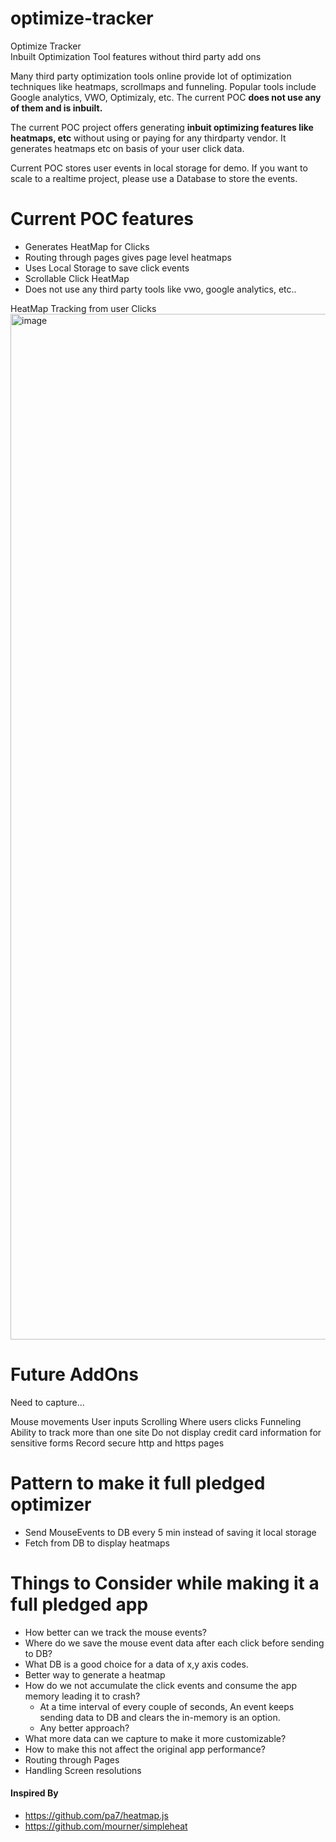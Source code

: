# optimize-tracker
Optimize Tracker   
Inbuilt Optimization Tool features without third party add ons

Many third party optimization tools online provide lot of optimization techniques like heatmaps, scrollmaps and funneling. Popular tools include Google analytics, VWO, Optimizaly, etc. The current POC **does not use any of them and is inbuilt.**

The current POC project offers generating **inbuit optimizing features like heatmaps, etc** without using or paying for any thirdparty vendor.
It generates heatmaps etc on basis of your user click data.

Current POC stores user events in local storage for demo. If you want to scale to a realtime project, please use a Database to store the events.

# Current POC features
- Generates HeatMap for Clicks
- Routing through pages gives page level heatmaps
- Uses Local Storage to save click events
- Scrollable Click HeatMap
- Does not use any third party tools like vwo, google analytics, etc..


HeatMap Tracking from user Clicks
<img width="1641" alt="image" src="https://user-images.githubusercontent.com/17333491/152161564-d914445f-d639-4c01-a51e-ca9b47e662e0.png">



# Future AddOns
Need to capture...

Mouse movements
User inputs
Scrolling
Where users clicks
Funneling
Ability to track more than one site
Do not display credit card information for sensitive forms
Record secure http and https pages


# Pattern to make it full pledged optimizer
- Send MouseEvents to DB every 5 min instead of saving it local storage
- Fetch from DB to display heatmaps

# Things to Consider while making it a full pledged app
- How better can we track the mouse events?
- Where do we save the mouse event data after each click before sending to DB?
- What DB is a good choice for a data of x,y axis codes.
- Better way to generate a heatmap
- How do we not accumulate the click events and consume the app memory leading it to crash?
    - At a time interval of every couple of seconds, An event keeps sending data to DB and clears the in-memory is an option.
    - Any better approach?
- What more data can we capture to make it more customizable?
- How to make this not affect the original app performance?
- Routing through Pages
- Handling Screen resolutions

#### Inspired By
- https://github.com/pa7/heatmap.js
- https://github.com/mourner/simpleheat


